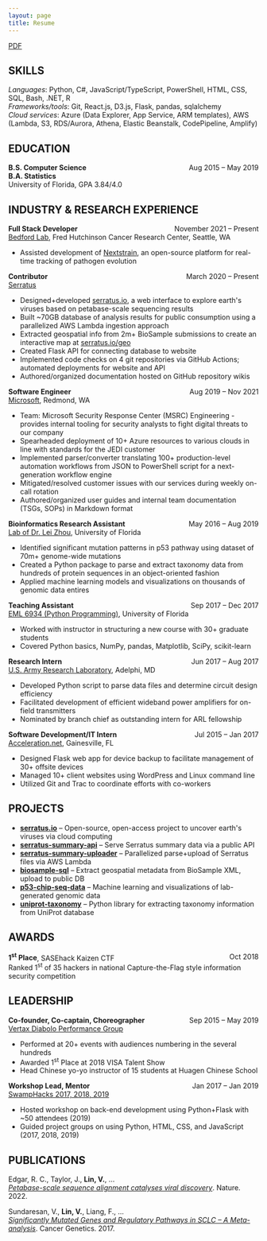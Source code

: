 ```yaml
---
layout: page
title: Resume
---
```


[<i class="fa fa-file-alt" aria-hidden="true"></i> PDF](/victorlin-resume.pdf)

## SKILLS

*Languages*: Python, C#, JavaScript/TypeScript, PowerShell, HTML, CSS, SQL, Bash, .NET, R<br>
*Frameworks/tools*: Git, React.js, D3.js, Flask, pandas, sqlalchemy<br>
*Cloud services*: Azure (Data Explorer, App Service, ARM templates), AWS (Lambda, S3, RDS/Aurora, Athena, Elastic Beanstalk, CodePipeline, Amplify)

## EDUCATION

**B.S. Computer Science**<span style="float:right;">Aug 2015 – May 2019</span><br>
**B.A. Statistics**<br>
University of Florida, GPA 3.84/4.0

## INDUSTRY & RESEARCH EXPERIENCE

**Full Stack Developer**<span style="float:right;">November 2021 – Present</span><br>
[Bedford Lab](https://bedford.io/), Fred Hutchinson Cancer Research Center, Seattle, WA

- Assisted development of [Nextstrain](https://nextstrain.org), an open-source platform for real-time tracking of pathogen evolution

**Contributor**<span style="float:right;">March 2020 – Present</span><br>
[Serratus](https://serratus.io)

- Designed+developed [serratus.io](https://serratus.io), a web interface to explore earth's viruses based on petabase-scale sequencing results
- Built ~70GB database of analysis results for public consumption using a parallelized AWS Lambda ingestion approach
- Extracted geospatial info from 2m+ BioSample submissions to create an interactive map at [serratus.io/geo](https://serratus.io/geo)
- Created Flask API for connecting database to website
- Implemented code checks on 4 git repositories via GitHub Actions; automated deployments for website and API
- Authored/organized documentation hosted on GitHub repository wikis

**Software Engineer**<span style="float:right;">Aug 2019 – Nov 2021</span><br>
[Microsoft](https://www.microsoft.com), Redmond, WA

- Team: Microsoft Security Response Center (MSRC) Engineering - provides internal tooling for security analysts to fight digital threats to our company
- Spearheaded deployment of 10+ Azure resources to various clouds in line with standards for the JEDI customer
- Implemented parser/converter translating 100+ production-level automation workflows from JSON to PowerShell script for a next-generation workflow engine
- Mitigated/resolved customer issues with our services during weekly on-call rotation
- Authored/organized user guides and internal team documentation (TSGs, SOPs) in Markdown format

**Bioinformatics Research Assistant**<span style="float:right;">May 2016 – Aug 2019</span><br>
[Lab of Dr. Lei Zhou](https://zhoulab.us), University of Florida

- Identified significant mutation patterns in p53 pathway using dataset of 70m+ genome-wide mutations
- Created a Python package to parse and extract taxonomy data from hundreds of protein sequences in an object-oriented fashion
- Applied machine learning models and visualizations on thousands of genomic data entires

**Teaching Assistant**<span style="float:right;">Sep 2017 – Dec 2017</span><br>
[EML 6934 (Python Programming)](https://github.com/cjekel/Introduction-to-Python-Numerical-Analysis-for-Engineers-and-Scientist), University of Florida

- Worked with instructor in structuring a new course with 30+ graduate students
- Covered Python basics, NumPy, pandas, Matplotlib, SciPy, scikit-learn

**Research Intern**<span style="float:right;">Jun 2017 – Aug 2017</span><br>
[U.S. Army Research Laboratory](http://www.arl.army.mil), Adelphi, MD

- Developed Python script to parse data files and determine circuit design efficiency
- Facilitated development of efficient wideband power amplifiers for on-field transmitters
- Nominated by branch chief as outstanding intern for ARL fellowship

**Software Development/IT Intern**<span style="float:right;">Jul 2015 – Jan 2017</span><br>
[Acceleration.net](https://www.acceleration.net), Gainesville, FL

- Designed Flask web app for device backup to facilitate management of 30+ offsite devices
- Managed 10+ client websites using WordPress and Linux command line
- Utilized Git and Trac to coordinate efforts with co-workers

## PROJECTS

- [**serratus.io**](https://serratus.io) – Open-source, open-access project to uncover earth's viruses via cloud computing
- [**serratus-summary-api**](https://github.com/serratus-bio/serratus-summary-api) – Serve Serratus summary data via a public API
- [**serratus-summary-uploader**](https://github.com/serratus-bio/serratus-summary-uploader) – Parallelized parse+upload of Serratus files via AWS Lambda
- [**biosample-sql**](https://github.com/serratus-bio/biosample-sql) – Extract geospatial metadata from BioSample XML, upload to public DB
- [**p53-chip-seq-data**](https://github.com/zhoulab/p53-chip-seq-data) – Machine learning and visualizations of lab-generated genomic data
- [**uniprot-taxonomy**](https://github.com/zhoulab/uniprot-taxonomy) – Python library for extracting taxonomy information from UniProt database

## AWARDS

**1<sup>st</sup> Place**, SASEhack Kaizen CTF<span style="float:right;">Oct 2018</span><br>
Ranked 1<sup>st</sup> of 35 hackers in national Capture-the-Flag style information security competition

## LEADERSHIP

**Co-founder, Co-captain, Choreographer**<span style="float:right;">Sep 2015 – May 2019</span><br>
[Vertax Diabolo Performance Group](https://vertaxdiabolo.com)

- Performed at 20+ events with audiences numbering in the several hundreds
- Awarded 1<sup>st</sup> Place at 2018 VISA Talent Show
- Head Chinese yo-yo instructor of 15 students at Huagen Chinese School

**Workshop Lead, Mentor**<span style="float:right;">Jan 2017 – Jan 2019</span><br>
[SwampHacks 2017, 2018, 2019](https://2019.swamphacks.com)

- Hosted workshop on back-end development using Python+Flask with ~50 attendees (2019)
- Guided project groups on using Python, HTML, CSS, and JavaScript (2017, 2018, 2019)

## PUBLICATIONS

Edgar, R. C., Taylor, J., **Lin, V.**, ...<br>
*[Petabase-scale sequence alignment catalyses viral discovery](https://www.nature.com/articles/s41586-021-04332-2)*. Nature. 2022.

Sundaresan, V., **Lin, V.**, Liang, F., ...<br>
*[Significantly Mutated Genes and Regulatory Pathways in SCLC – A Meta-analysis](https://www.sciencedirect.com/science/article/pii/S2210776217302247)*. Cancer Genetics. 2017.
